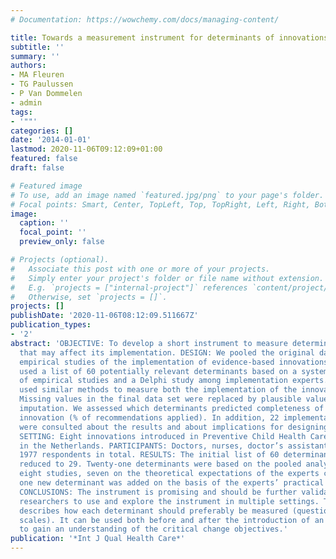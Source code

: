 ```yaml
---
# Documentation: https://wowchemy.com/docs/managing-content/

title: Towards a measurement instrument for determinants of innovations.
subtitle: ''
summary: ''
authors:
- MA Fleuren
- TG Paulussen
- P Van Dommelen
- admin
tags:
- '""'
categories: []
date: '2014-01-01'
lastmod: 2020-11-06T09:12:09+01:00
featured: false
draft: false

# Featured image
# To use, add an image named `featured.jpg/png` to your page's folder.
# Focal points: Smart, Center, TopLeft, Top, TopRight, Left, Right, BottomLeft, Bottom, BottomRight.
image:
  caption: ''
  focal_point: ''
  preview_only: false

# Projects (optional).
#   Associate this post with one or more of your projects.
#   Simply enter your project's folder or file name without extension.
#   E.g. `projects = ["internal-project"]` references `content/project/deep-learning/index.md`.
#   Otherwise, set `projects = []`.
projects: []
publishDate: '2020-11-06T08:12:09.511667Z'
publication_types:
- '2'
abstract: 'OBJECTIVE: To develop a short instrument to measure determinants of innovations
  that may affect its implementation. DESIGN: We pooled the original data from eight
  empirical studies of the implementation of evidence-based innovations. The studies
  used a list of 60 potentially relevant determinants based on a systematic review
  of empirical studies and a Delphi study among implementation experts. Each study
  used similar methods to measure both the implementation of the innovation and determinants.
  Missing values in the final data set were replaced by plausible values using multiple
  imputation. We assessed which determinants predicted completeness of use of the
  innovation (% of recommendations applied). In addition, 22 implementation experts
  were consulted about the results and about implications for designing a short instrument.
  SETTING: Eight innovations introduced in Preventive Child Health Care or schools
  in the Netherlands. PARTICIPANTS: Doctors, nurses, doctor’s assistants and teachers;
  1977 respondents in total. RESULTS: The initial list of 60 determinants could be
  reduced to 29. Twenty-one determinants were based on the pooled analysis of the
  eight studies, seven on the theoretical expectations of the experts consulted and
  one new determinant was added on the basis of the experts’ practical experience.
  CONCLUSIONS: The instrument is promising and should be further validated. We invite
  researchers to use and explore the instrument in multiple settings. The instrument
  describes how each determinant should preferably be measured (questions and response
  scales). It can be used both before and after the introduction of an innovation
  to gain an understanding of the critical change objectives.'
publication: '*Int J Qual Health Care*'
---
```

